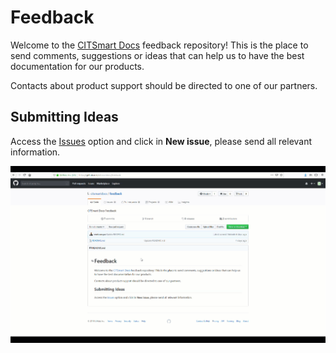 # Feedback

Welcome to the [CITSmart Docs][1] feedback repository! This is the place to send comments, suggestions or ideas that can help us to have the best documentation for our products.

Contacts about product support should be directed to one of our partners.

## Submitting Ideas

Access the [Issues][2] option and click in **New issue**, please send all relevant information.

![New Issue][3]

[1]:https://docs.citsmart.com
[2]:https://github.com/citsmartdocs/feedback/issues
[3]:images/new-issue.gif
